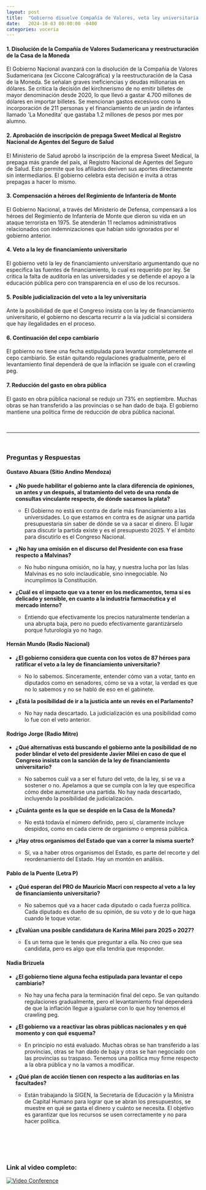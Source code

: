 ```yaml
---
layout: post
title:  "Gobierno disuelve Compañía de Valores, veta ley universitaria y mantiene cepo cambiario"
date:   2024-10-03 00:00:00 -0400
categories: voceria
---
```



    
#### 1. Disolución de la Compañía de Valores Sudamericana y reestructuración de la Casa de la Moneda
El Gobierno Nacional avanzará con la disolución de la Compañía de Valores Sudamericana (ex Ciccone Calcográfica) y la reestructuración de la Casa de la Moneda. Se señalan graves ineficiencias y deudas millonarias en dólares. Se critica la decisión del kirchnerismo de no emitir billetes de mayor denominación desde 2020, lo que llevó a gastar 4.700 millones de dólares en importar billetes. Se mencionan gastos excesivos como la incorporación de 211 personas y el financiamiento de un jardín de infantes llamado 'La Monedita' que gastaba 1.2 millones de pesos por mes por alumno.

#### 2. Aprobación de inscripción de prepaga Sweet Medical al Registro Nacional de Agentes del Seguro de Salud
El Ministerio de Salud aprobó la inscripción de la empresa Sweet Medical, la prepaga más grande del país, al Registro Nacional de Agentes del Seguro de Salud. Esto permite que los afiliados deriven sus aportes directamente sin intermediarios. El gobierno celebra esta decisión e invita a otras prepagas a hacer lo mismo.

#### 3. Compensación a héroes del Regimiento de Infantería de Monte
El Gobierno Nacional, a través del Ministerio de Defensa, compensará a los héroes del Regimiento de Infantería de Monte que dieron su vida en un ataque terrorista en 1975. Se atenderán 11 reclamos administrativos relacionados con indemnizaciones que habían sido ignorados por el gobierno anterior.

#### 4. Veto a la ley de financiamiento universitario
El gobierno vetó la ley de financiamiento universitario argumentando que no especifica las fuentes de financiamiento, lo cual es requerido por ley. Se critica la falta de auditoría en las universidades y se defiende el apoyo a la educación pública pero con transparencia en el uso de los recursos.

#### 5. Posible judicialización del veto a la ley universitaria
Ante la posibilidad de que el Congreso insista con la ley de financiamiento universitario, el gobierno no descarta recurrir a la vía judicial si considera que hay ilegalidades en el proceso.

#### 6. Continuación del cepo cambiario
El gobierno no tiene una fecha estipulada para levantar completamente el cepo cambiario. Se están quitando regulaciones gradualmente, pero el levantamiento final dependerá de que la inflación se iguale con el crawling peg.

#### 7. Reducción del gasto en obra pública
El gasto en obra pública nacional se redujo un 73% en septiembre. Muchas obras se han transferido a las provincias o se han dado de baja. El gobierno mantiene una política firme de reducción de obra pública nacional.

    
<br/>

---

<br/>

### Preguntas y Respuestas


    
#### Gustavo Abuara (Sitio Andino Mendoza)

* **¿No puede habilitar el gobierno ante la clara diferencia de opiniones, un antes y un después, al tratamiento del veto de una ronda de consultas vinculante respecto, de dónde sacamos la plata?**
  - El Gobierno no está en contra de darle más financiamiento a las universidades. Lo que estamos en contra es de asignar una partida presupuestaria sin saber de dónde se va a sacar el dinero. El lugar para discutir la partida existe y es el presupuesto 2025. Y el ámbito para discutirlo es el Congreso Nacional.

* **¿No hay una omisión en el discurso del Presidente con esa frase respecto a Malvinas?**
  - No hubo ninguna omisión, no la hay, y nuestra lucha por las Islas Malvinas es no solo inclaudicable, sino innegociable. No incumplimos la Constitución.

* **¿Cuál es el impacto que va a tener en los medicamentos, tema si es delicado y sensible, en cuanto a la industria farmacéutica y el mercado interno?**
  - Entiendo que efectivamente los precios naturalmente tenderían a una abrupta baja, pero no puedo efectivamente garantizárselo porque futurología yo no hago.


#### Hernán Mundo (Radio Nacional)

* **¿El gobierno considera que cuenta con los votos de 87 héroes para ratificar el veto a la ley de financiamiento universitario?**
  - No lo sabemos. Sinceramente, entender cómo van a votar, tanto en diputados como en senadores, cómo se va a votar, la verdad es que no lo sabemos y no se habló de eso en el gabinete.

* **¿Está la posibilidad de ir a la justicia ante un revés en el Parlamento?**
  - No hay nada descartado. La judicialización es una posibilidad como lo fue con el veto anterior.


#### Rodrigo Jorge (Radio Mitre)

* **¿Qué alternativas está buscando el gobierno ante la posibilidad de no poder blindar el veto del presidente Javier Milei en caso de que el Congreso insista con la sanción de la ley de financiamiento universitario?**
  - No sabemos cuál va a ser el futuro del veto, de la ley, si se va a sostener o no. Apelamos a que se cumpla con la ley que especifica cómo debe aumentarse una partida. No hay nada descartado, incluyendo la posibilidad de judicialización.

* **¿Cuánta gente es la que se despide en la Casa de la Moneda?**
  - No está todavía el número definido, pero sí, claramente incluye despidos, como en cada cierre de organismo o empresa pública.

* **¿Hay otros organismos del Estado que van a correr la misma suerte?**
  - Sí, va a haber otros organismos del Estado, es parte del recorte y del reordenamiento del Estado. Hay un montón en análisis.


#### Pablo de la Puente (Letra P)

* **¿Qué esperan del PRO de Mauricio Macri con respecto al veto a la ley de financiamiento universitario?**
  - No sabemos qué va a hacer cada diputado o cada fuerza política. Cada diputado es dueño de su opinión, de su voto y de lo que haga cuando le toque votar.

* **¿Evalúan una posible candidatura de Karina Milei para 2025 o 2027?**
  - Es un tema que le tenés que preguntar a ella. No creo que sea candidata, pero es algo que ella tendría que responder.


#### Nadia Brizuela 

* **¿El gobierno tiene alguna fecha estipulada para levantar el cepo cambiario?**
  - No hay una fecha para la terminación final del cepo. Se van quitando regulaciones gradualmente, pero el levantamiento final dependerá de que la inflación llegue a igualarse con lo que hoy tenemos el crawling peg.

* **¿El gobierno va a reactivar las obras públicas nacionales y en qué momento y con qué esquema?**
  - En principio no está evaluado. Muchas obras se han transferido a las provincias, otras se han dado de baja y otras se han negociado con las provincias su traspaso. Tenemos una política muy firme respecto a la obra pública y no la vamos a modificar.

* **¿Qué plan de acción tienen con respecto a las auditorías en las facultades?**
  - Están trabajando la SIGEN, la Secretaría de Educación y la Ministra de Capital Humano para lograr que se abran los presupuestos, se muestre en qué se gasta el dinero y cuánto se necesita. El objetivo es garantizar que los recursos se usen correctamente y no para hacer política.


    <br/>
<br/>
<br/>

### Link al video completo:
[![Video Conference](https://img.youtube.com/vi/PE9f9FlKZ0E/0.jpg)](https://www.youtube.com/watch?v=PE9f9FlKZ0E)

    